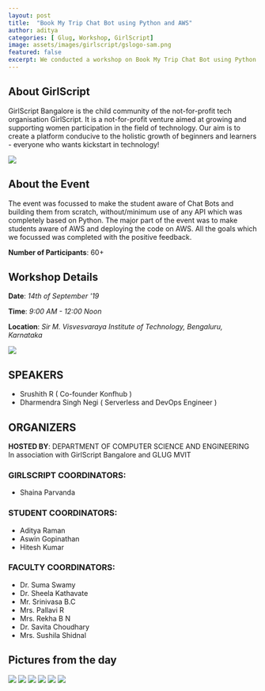 ```yaml
---
layout: post
title:  "Book My Trip Chat Bot using Python and AWS"
author: aditya
categories: [ Glug, Workshop, GirlScript]
image: assets/images/girlscript/gslogo-sam.png
featured: false
excerpt: We conducted a workshop on Book My Trip Chat Bot using Python and AWS, in association with GirlScript Bangalore.
---
```

## About GirlScript
GirlScript Bangalore is the child community of the not-for-profit tech organisation GirlScript. It is a not-for-profit venture aimed at growing and supporting women participation in the field of technology. Our aim is to create a platform conducive to the holistic growth of beginners and learners - everyone who wants kickstart in technology!
    
![](/assets/images/girlscript/IMG_5156.jpg)

## About the Event
The event was focussed to make the student aware of Chat Bots and building them from scratch, without/minimum use of any API which was completely based on Python. The major part of the event was to make students aware of AWS and deploying the code on AWS. All the goals which we focussed was completed with the positive feedback.

**Number of Participants**: 60+

## Workshop Details
**Date**: _14th of September '19_

**Time**: _9:00 AM - 12:00 Noon_

**Location**: _Sir M. Visvesvaraya Institute of Technology, Bengaluru, Karnataka_

![](/assets/images/girlscript/IMG_5138.jpg)

## SPEAKERS

- Srushith R ( Co-founder Konfhub )
- Dharmendra Singh Negi ( Serverless and DevOps Engineer )

## ORGANIZERS 

**HOSTED BY**: DEPARTMENT OF COMPUTER SCIENCE AND ENGINEERING  
In association with GirlScript Bangalore and GLUG MVIT
  
### GIRLSCRIPT COORDINATORS:

- Shaina Parvanda

### STUDENT COORDINATORS:
   
- Aditya Raman
- Aswin Gopinathan
- Hitesh Kumar
       
### FACULTY COORDINATORS:  

- Dr. Suma Swamy       
- Dr. Sheela Kathavate     
- Mr. Srinivasa B.C         
- Mrs. Pallavi R            
- Mrs. Rekha B N  
- Dr. Savita Choudhary      
- Mrs. Sushila Shidnal

## Pictures from the day

![](/assets/images/girlscript/IMG_20190914_095913.jpg)
![](/assets/images/girlscript/IMG20190914110757.jpg)
![](/assets/images/girlscript/IMG_20190914_095921.jpg)
![](/assets/images/girlscript/IMG_20190914_100004.jpg)
![](/assets/images/girlscript/IMG20190914110801.jpg)
![](/assets/images/girlscript/IMG_5138.jpg)
